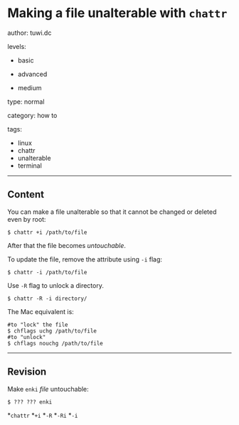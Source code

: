 # Making a file unalterable with `chattr`
author: tuwi.dc

levels:

  - basic

  - advanced

  - medium

type: normal

category: how to

tags:
  - linux
  - chattr
  - unalterable
  - terminal


---
## Content

You can make a file unalterable so that it cannot be changed or deleted even by root:
```
$ chattr +i /path/to/file
```

After that the file becomes *untouchable*.

To update the file, remove the attribute using `-i` flag:
```
$ chattr -i /path/to/file
```
Use `-R` flag to unlock a directory.
```
$ chattr -R -i directory/
```

The Mac equivalent is:
```
#to "lock" the file
$ chflags uchg /path/to/file
#to "unlock"
$ chflags nouchg /path/to/file
```

---
## Revision

Make `enki`  *file* untouchable:
```
$ ??? ??? enki
```
*`chattr`
*`+i`
*`-R`
*`-Ri`
*`-i`